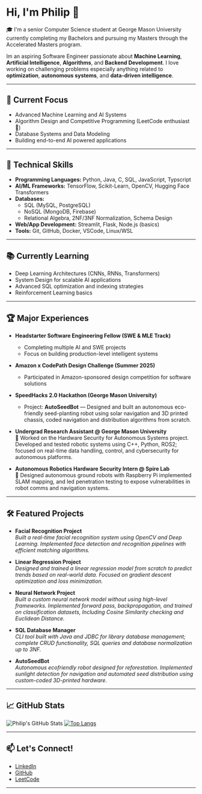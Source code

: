 # Hi, I'm Philip 👋

🎓 I'm a senior Computer Science student at George Mason University currently completing my Bachelors and pursuing my Masters through the Accelerated Masters program.

Im an aspiring Software Engineer passionate about **Machine Learning**, **Artificial Intelligence**, **Algorithms**, and **Backend Development**. I love working on challenging problems especially anything related to **optimization**, **autonomous systems**, and **data-driven intelligence**.

---

## 🔭 Current Focus
- Advanced Machine Learning and AI Systems
- Algorithm Design and Competitive Programming (LeetCode enthusiast 🚀)
- Database Systems and Data Modeling
- Building end-to-end AI powered applications

---

## 🚀 Technical Skills
- **Programming Languages:** Python, Java, C, SQL, JavaScript, Typscript
- **AI/ML Frameworks:** TensorFlow, Scikit-Learn, OpenCV, Hugging Face Transformers
- **Databases:** 
  - SQL (MySQL, PostgreSQL)
  - NoSQL (MongoDB, Firebase)
  - Relational Algebra, 2NF/3NF Normalization, Schema Design
- **Web/App Development:** Streamlit, Flask, Node.js (basics)
- **Tools:** Git, GitHub, Docker, VSCode, Linux/WSL

---

## 📚 Currently Learning
- Deep Learning Architectures (CNNs, RNNs, Transformers)
- System Design for scalable AI applications
- Advanced SQL optimization and indexing strategies
- Reinforcement Learning basics

---

## 🏆 Major Experiences
- **Headstarter Software Engineering Fellow (SWE & MLE Track)**  
  - Completing multiple AI and SWE projects
  - Focus on building production-level intelligent systems
- **Amazon x CodePath Design Challenge (Summer 2025)**  
  - Participated in Amazon-sponsored design competition for software solutions
- **SpeedHacks 2.0 Hackathon (George Mason University)**  
  - Project: **AutoSeedBot** — Designed and built an autonomous eco-friendly seed-planting robot using solar navigation and 3D printed chassis, coded navigation and distribution algorithms from scratch.
- **Undergrad Research Assistant @ George Mason University**  
  🧠 Worked on the Hardware Security for Autonomous Systems project. Developed and tested robotic systems using C++, Python, ROS2; focused on real-time data handling, control, and cybersecurity for autonomous platforms.

- **Autonomous Robotics Hardware Security Intern @ Spire Lab**  
  🤖 Designed autonomous ground robots with Raspberry Pi implemented SLAM mapping, and led penetration testing to expose vulnerabilities in robot comms and navigation systems.

---

## 🛠️ Featured Projects
- **Facial Recognition Project**  
  _Built a real-time facial recognition system using OpenCV and Deep Learning. Implemented face detection and recognition pipelines with efficient matching algorithms._

- **Linear Regression Project**  
  _Designed and trained a linear regression model from scratch to predict trends based on real-world data. Focused on gradient descent optimization and loss minimization._

- **Neural Network Project**  
  _Built a custom neural network model without using high-level frameworks. Implemented forward pass, backpropagation, and trained on classification datasets, Including Cosine Similarity checking and Euclidean Distance._

- **SQL Database Manager**  
  _CLI tool built with Java and JDBC for library database management; complete CRUD functionality, SQL queries  and database normalization up to 3NF._

- **AutoSeedBot**  
  _Autonomous ecofriendly robot designed for reforestation. Implemented sunlight detection for navigation and automated seed distribution using custom-coded 3D-printed hardware._

---
## 📈 GitHub Stats
![Philip's GitHub Stats](https://github-readme-stats.vercel.app/api?username=Philipst77&count_private=true&show_icons=true&theme=radical)
[![Top Langs](https://github-readme-stats.vercel.app/api/top-langs/?username=Philipst77&layout=compact&theme=radical)](https://github.com/Philipst77)

---

## 📫 Let's Connect!
- [LinkedIn](https://www.linkedin.com/in/philip-stavrev-b9755028a/)
- [GitHub](https://github.com/Philipst77)
- [LeetCode](https://leetcode.com/u/phils7)

---
